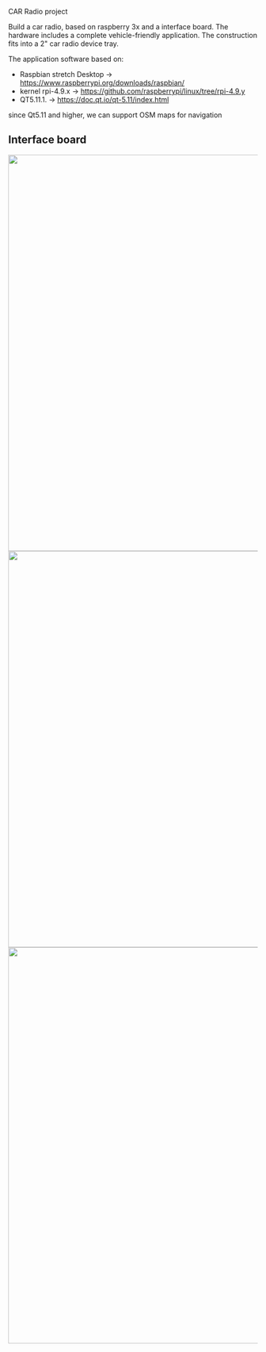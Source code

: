 CAR Radio project

Build a car radio, based on raspberry 3x and a interface board.
The hardware includes a complete vehicle-friendly application.
The construction fits into a 2" car radio device tray.

The application software based on:
- Raspbian stretch Desktop -> https://www.raspberrypi.org/downloads/raspbian/
- kernel rpi-4.9.x -> https://github.com/raspberrypi/linux/tree/rpi-4.9.y
- QT5.11.1.                -> https://doc.qt.io/qt-5.11/index.html

since Qt5.11 and higher, we can support OSM maps for navigation

Interface board
------------------------

<img src="https://github.com/hj-arlt/rpi3-car-radio/tree/master/pictures/IMG_20171130_184029.png" width="800">

<img src="https://github.com/hj-arlt/rpi3-car-radio/tree/master/pictures/IMG_20171130_183857.png" width="800">

<img src="https://github.com/hj-arlt/rpi3-car-radio/tree/master/pictures/IMG_20171130_183708.png" width="800">


